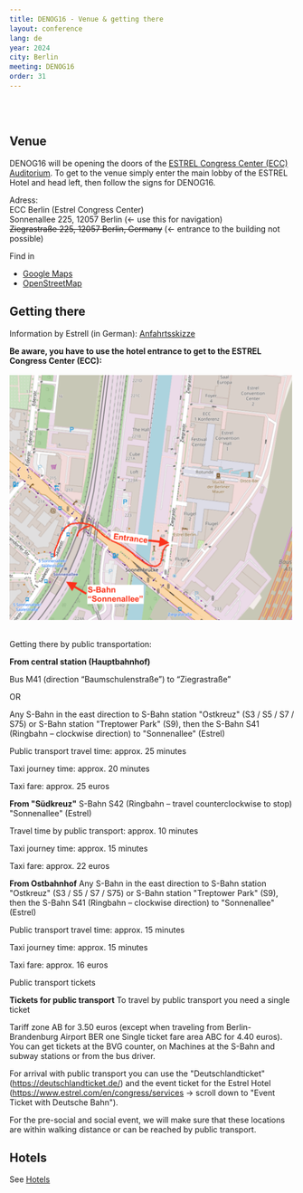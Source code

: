 ```yaml
---
title: DENOG16 - Venue & getting there
layout: conference
lang: de
year: 2024
city: Berlin
meeting: DENOG16
order: 31
---
```


<br>
<br>

## Venue

DENOG16 will be opening the doors of the [ESTREL Congress Center (ECC) Auditorium](https://www.estrel.com/de/congress).
To get to the venue simply enter the main lobby of the ESTREL Hotel and head left, then follow the signs for DENOG16.

Adress:<br />
ECC Berlin (Estrel Congress Center)<br />
Sonnenallee 225, 12057 Berlin (<- use this for navigation)<br />
<del>Ziegrastraße 225, 12057 Berlin, Germany</del> (<- entrance to the building not possible)

Find in 
* <a href="https://maps.app.goo.gl/c5EPCofTR5F9u852A">Google Maps</a>
* <a href="https://www.openstreetmap.org/#map=18/52.47382/13.45785">OpenStreetMap</a>

## Getting there

Information by Estrell (in German): <a href="https://www.estrel.com/files/downloads/hotel/Estrel_Lage_Anfahrt_2022%20de.pdf">Anfahrtsskizze</a>

<b>Be aware, you have to use the hotel entrance to get to the ESTREL Congress Center (ECC):</b> <br /><br />
<img width="500px" src="/images/meetings/denog15/ecc_entrance.png" />

<br />
Getting there by public transportation: 

<b>From central station (Hauptbahnhof)</b>

Bus M41 (direction “Baumschulenstraße”) to “Ziegrastraße”

OR

Any S-Bahn in the east direction to S-Bahn station "Ostkreuz" (S3 / S5 / S7 / S75) or S-Bahn station "Treptower Park" (S9), then the S-Bahn S41 (Ringbahn – clockwise direction) to "Sonnenallee" (Estrel)

Public transport travel time: approx. 25 minutes

Taxi journey time: approx. 20 minutes

Taxi fare: approx. 25 euros

<b>From "Südkreuz"</b>
S-Bahn S42 (Ringbahn – travel counterclockwise to stop) "Sonnenallee" (Estrel)

Travel time by public transport: approx. 10 minutes

Taxi journey time: approx. 15 minutes

Taxi fare: approx. 22 euros

<b>From Ostbahnhof</b>
Any S-Bahn in the east direction to S-Bahn station "Ostkreuz" (S3 / S5 / S7 / S75) or S-Bahn station "Treptower Park" (S9), then the S-Bahn S41 (Ringbahn – clockwise direction) to "Sonnenallee" (Estrel)

Public transport travel time: approx. 15 minutes

Taxi journey time: approx. 15 minutes

Taxi fare: approx. 16 euros

Public transport tickets

<b>Tickets for public transport</b>
To travel by public transport you need a single ticket

Tariff zone AB for 3.50 euros (except when traveling from Berlin-Brandenburg Airport BER one Single ticket fare area ABC for 4.40 euros). You can get tickets at the BVG counter, on Machines at the S-Bahn and subway stations or from the bus driver.

For arrival with public transport you can use the "Deutschlandticket" (https://deutschlandticket.de/) and the event ticket for the Estrel Hotel (https://www.estrel.com/en/congress/services -> scroll down to "Event Ticket with Deutsche Bahn").

For the pre-social and social event, we will make sure that these locations are within walking distance or can be reached by public transport.


## Hotels

See [Hotels](/de/meetings/denog16/hotels.html)
